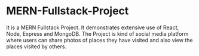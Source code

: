 # MERN-Fullstack-Project
It is a MERN Fullstack Project. It demonstrates extensive use of React, Node, Express and MongoDB. The Project is kind of social media platform where users can share photos of places they have visited and also view the places visited by others.
